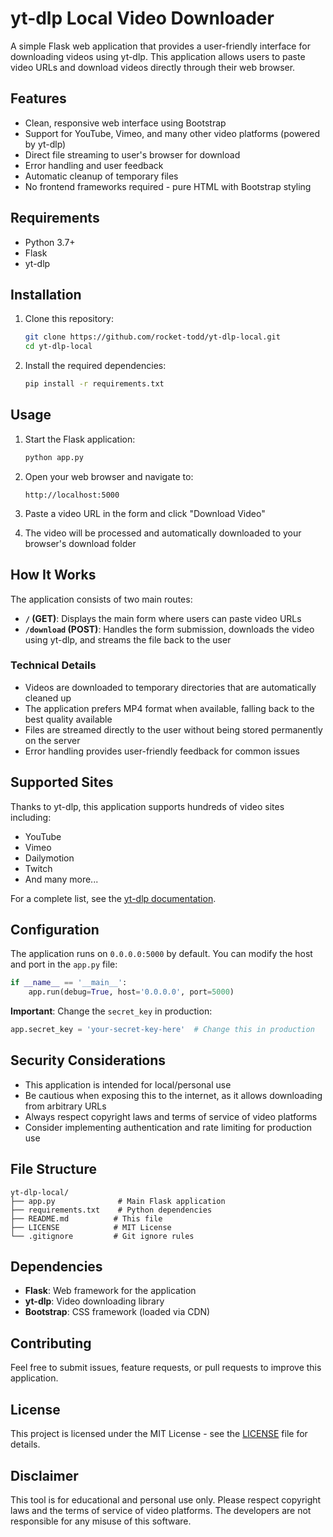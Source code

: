 # yt-dlp Local Video Downloader

A simple Flask web application that provides a user-friendly interface for downloading videos using yt-dlp. This application allows users to paste video URLs and download videos directly through their web browser.

## Features

- Clean, responsive web interface using Bootstrap
- Support for YouTube, Vimeo, and many other video platforms (powered by yt-dlp)
- Direct file streaming to user's browser for download
- Error handling and user feedback
- Automatic cleanup of temporary files
- No frontend frameworks required - pure HTML with Bootstrap styling

## Requirements

- Python 3.7+
- Flask
- yt-dlp

## Installation

1. Clone this repository:
   ```bash
   git clone https://github.com/rocket-todd/yt-dlp-local.git
   cd yt-dlp-local
   ```

2. Install the required dependencies:
   ```bash
   pip install -r requirements.txt
   ```

## Usage

1. Start the Flask application:
   ```bash
   python app.py
   ```

2. Open your web browser and navigate to:
   ```
   http://localhost:5000
   ```

3. Paste a video URL in the form and click "Download Video"

4. The video will be processed and automatically downloaded to your browser's download folder

## How It Works

The application consists of two main routes:

- **`/` (GET)**: Displays the main form where users can paste video URLs
- **`/download` (POST)**: Handles the form submission, downloads the video using yt-dlp, and streams the file back to the user

### Technical Details

- Videos are downloaded to temporary directories that are automatically cleaned up
- The application prefers MP4 format when available, falling back to the best quality available
- Files are streamed directly to the user without being stored permanently on the server
- Error handling provides user-friendly feedback for common issues

## Supported Sites

Thanks to yt-dlp, this application supports hundreds of video sites including:

- YouTube
- Vimeo
- Dailymotion
- Twitch
- And many more...

For a complete list, see the [yt-dlp documentation](https://github.com/yt-dlp/yt-dlp/blob/master/supportedsites.md).

## Configuration

The application runs on `0.0.0.0:5000` by default. You can modify the host and port in the `app.py` file:

```python
if __name__ == '__main__':
    app.run(debug=True, host='0.0.0.0', port=5000)
```

**Important**: Change the `secret_key` in production:

```python
app.secret_key = 'your-secret-key-here'  # Change this in production
```

## Security Considerations

- This application is intended for local/personal use
- Be cautious when exposing this to the internet, as it allows downloading from arbitrary URLs
- Always respect copyright laws and terms of service of video platforms
- Consider implementing authentication and rate limiting for production use

## File Structure

```
yt-dlp-local/
├── app.py              # Main Flask application
├── requirements.txt    # Python dependencies
├── README.md          # This file
├── LICENSE            # MIT License
└── .gitignore         # Git ignore rules
```

## Dependencies

- **Flask**: Web framework for the application
- **yt-dlp**: Video downloading library
- **Bootstrap**: CSS framework (loaded via CDN)

## Contributing

Feel free to submit issues, feature requests, or pull requests to improve this application.

## License

This project is licensed under the MIT License - see the [LICENSE](LICENSE) file for details.

## Disclaimer

This tool is for educational and personal use only. Please respect copyright laws and the terms of service of video platforms. The developers are not responsible for any misuse of this software.
